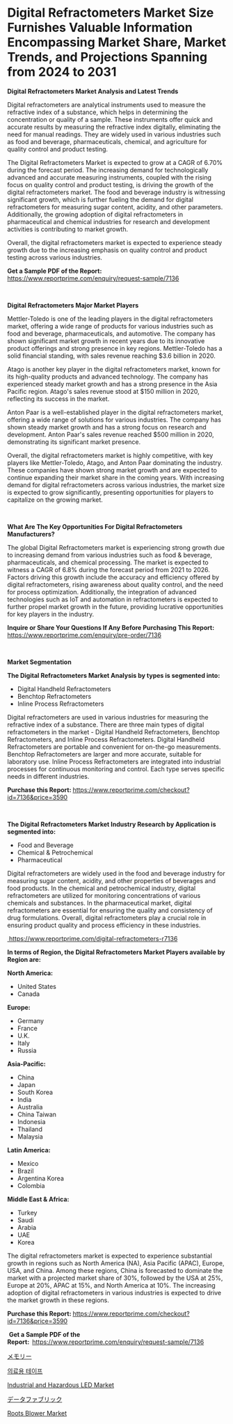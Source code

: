 <p><h1>Digital Refractometers Market Size Furnishes Valuable Information Encompassing Market Share, Market Trends, and Projections Spanning from 2024 to 2031</h1></p><p><strong>Digital Refractometers Market Analysis and Latest Trends</strong></p>
<p><p>Digital refractometers are analytical instruments used to measure the refractive index of a substance, which helps in determining the concentration or quality of a sample. These instruments offer quick and accurate results by measuring the refractive index digitally, eliminating the need for manual readings. They are widely used in various industries such as food and beverage, pharmaceuticals, chemical, and agriculture for quality control and product testing.</p><p>The Digital Refractometers Market is expected to grow at a CAGR of 6.70% during the forecast period. The increasing demand for technologically advanced and accurate measuring instruments, coupled with the rising focus on quality control and product testing, is driving the growth of the digital refractometers market. The food and beverage industry is witnessing significant growth, which is further fueling the demand for digital refractometers for measuring sugar content, acidity, and other parameters. Additionally, the growing adoption of digital refractometers in pharmaceutical and chemical industries for research and development activities is contributing to market growth.</p><p>Overall, the digital refractometers market is expected to experience steady growth due to the increasing emphasis on quality control and product testing across various industries.</p></p>
<p><strong>Get a Sample PDF of the Report:&nbsp;</strong> <a href="https://www.reportprime.com/enquiry/request-sample/7136">https://www.reportprime.com/enquiry/request-sample/7136</a></p>
<p>&nbsp;</p>
<p><strong>Digital Refractometers Major Market Players</strong></p>
<p><p>Mettler-Toledo is one of the leading players in the digital refractometers market, offering a wide range of products for various industries such as food and beverage, pharmaceuticals, and automotive. The company has shown significant market growth in recent years due to its innovative product offerings and strong presence in key regions. Mettler-Toledo has a solid financial standing, with sales revenue reaching $3.6 billion in 2020.</p><p>Atago is another key player in the digital refractometers market, known for its high-quality products and advanced technology. The company has experienced steady market growth and has a strong presence in the Asia Pacific region. Atago's sales revenue stood at $150 million in 2020, reflecting its success in the market.</p><p>Anton Paar is a well-established player in the digital refractometers market, offering a wide range of solutions for various industries. The company has shown steady market growth and has a strong focus on research and development. Anton Paar's sales revenue reached $500 million in 2020, demonstrating its significant market presence.</p><p>Overall, the digital refractometers market is highly competitive, with key players like Mettler-Toledo, Atago, and Anton Paar dominating the industry. These companies have shown strong market growth and are expected to continue expanding their market share in the coming years. With increasing demand for digital refractometers across various industries, the market size is expected to grow significantly, presenting opportunities for players to capitalize on the growing market.</p></p>
<p>&nbsp;</p>
<p><strong>What Are The Key Opportunities For Digital Refractometers Manufacturers?</strong></p>
<p><p>The global Digital Refractometers market is experiencing strong growth due to increasing demand from various industries such as food & beverage, pharmaceuticals, and chemical processing. The market is expected to witness a CAGR of 6.8% during the forecast period from 2021 to 2026. Factors driving this growth include the accuracy and efficiency offered by digital refractometers, rising awareness about quality control, and the need for process optimization. Additionally, the integration of advanced technologies such as IoT and automation in refractometers is expected to further propel market growth in the future, providing lucrative opportunities for key players in the industry.</p></p>
<p><strong>Inquire or Share Your Questions If Any Before Purchasing This Report:</strong> <a href="https://www.reportprime.com/enquiry/pre-order/7136">https://www.reportprime.com/enquiry/pre-order/7136</a></p>
<p>&nbsp;</p>
<p><strong>Market Segmentation</strong></p>
<p><strong>The Digital Refractometers Market Analysis by types is segmented into:</strong></p>
<p><ul><li>Digital Handheld Refractometers</li><li>Benchtop Refractometers</li><li>Inline Process Refractometers</li></ul></p>
<p><p>Digital refractometers are used in various industries for measuring the refractive index of a substance. There are three main types of digital refractometers in the market - Digital Handheld Refractometers, Benchtop Refractometers, and Inline Process Refractometers. Digital Handheld Refractometers are portable and convenient for on-the-go measurements. Benchtop Refractometers are larger and more accurate, suitable for laboratory use. Inline Process Refractometers are integrated into industrial processes for continuous monitoring and control. Each type serves specific needs in different industries.</p></p>
<p><strong>Purchase this Report:&nbsp;</strong><a href="https://www.reportprime.com/checkout?id=7136&price=3590">https://www.reportprime.com/checkout?id=7136&price=3590</a></p>
<p>&nbsp;</p>
<p><strong>The Digital Refractometers Market Industry Research by Application is segmented into:</strong></p>
<p><ul><li>Food and Beverage</li><li>Chemical & Petrochemical</li><li>Pharmaceutical</li></ul></p>
<p><p>Digital refractometers are widely used in the food and beverage industry for measuring sugar content, acidity, and other properties of beverages and food products. In the chemical and petrochemical industry, digital refractometers are utilized for monitoring concentrations of various chemicals and substances. In the pharmaceutical market, digital refractometers are essential for ensuring the quality and consistency of drug formulations. Overall, digital refractometers play a crucial role in ensuring product quality and process efficiency in these industries.</p></p>
<p><a href="https://www.reportprime.com/digital-refractometers-r7136">&nbsp;https://www.reportprime.com/digital-refractometers-r7136</a></p>
<p><strong>In terms of Region, the Digital Refractometers Market Players available by Region are:</strong></p>
<p>
    <p> <strong> North America: </strong>
        <ul>
            <li>United States</li>
            <li>Canada</li>
        </ul>
        </p> 
    <p> <strong> Europe: </strong>
        <ul>
            <li>Germany</li>
            <li>France</li>
            <li>U.K.</li>
            <li>Italy</li>
            <li>Russia</li>
        </ul>
        </p> 
    <p> <strong> Asia-Pacific: </strong>
        <ul>
            <li>China</li>
            <li>Japan</li>
            <li>South Korea</li>
            <li>India</li>
            <li>Australia</li>
            <li>China Taiwan</li>
            <li>Indonesia</li>
            <li>Thailand</li>
            <li>Malaysia</li>
        </ul>
        </p> 
    <p> <strong> Latin America: </strong>
        <ul>
            <li>Mexico</li>
            <li>Brazil</li>
            <li>Argentina Korea</li>
            <li>Colombia</li>
        </ul>
        </p> 
    <p> <strong> Middle East & Africa: </strong>
        <ul>
            <li>Turkey</li>
            <li>Saudi</li>
            <li>Arabia</li>
            <li>UAE</li>
            <li>Korea</li>
        </ul>
    </p>
    </p>
<p><p>The digital refractometers market is expected to experience substantial growth in regions such as North America (NA), Asia Pacific (APAC), Europe, USA, and China. Among these regions, China is forecasted to dominate the market with a projected market share of 30%, followed by the USA at 25%, Europe at 20%, APAC at 15%, and North America at 10%. The increasing adoption of digital refractometers in various industries is expected to drive the market growth in these regions.</p></p>
<p><strong>Purchase this Report: </strong><a href="https://www.reportprime.com/checkout?id=7136&price=3590">https://www.reportprime.com/checkout?id=7136&price=3590</a></p>
<p>&nbsp;<strong>Get a Sample PDF of the Report:&nbsp;&nbsp;</strong><a href="https://www.reportprime.com/enquiry/request-sample/7136">https://www.reportprime.com/enquiry/request-sample/7136</a></p>
<p><strong></strong></p>
<p><p><a href="https://github.com/EstelWisozk1/Market-Research-Report-List-1/blob/main/805145020995.md">メモリー</a></p><p><a href="https://github.com/akzkkws047661437/Market-Research-Report-List-1/blob/main/878591819525.md">의료용 테이프</a></p><p><a href="https://www.linkedin.com/pulse/industrial-hazardous-led-market-size-trends-growth-outlook-iiuqf?trackingId=NLbiYHP8oULzrm6M7Tmrdw%3D%3D">Industrial and Hazardous LED Market</a></p><p><a href="https://github.com/lrlmopnhwd79300/Market-Research-Report-List-1/blob/main/822101220994.md">データファブリック</a></p><p><a href="https://github.com/Hazelklievgspy6vdcsmu106w/Market-Research-Report-List-2/blob/main/roots-blower-market.md">Roots Blower Market</a></p></p>